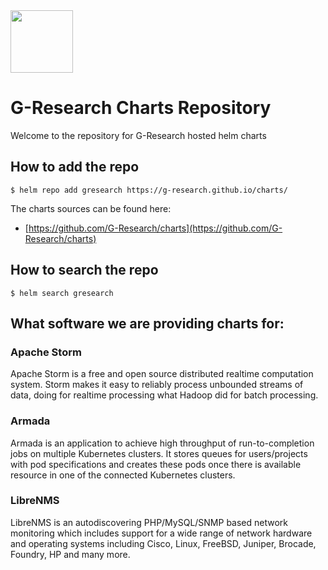 <img src="https://github.com/G-Research/charts/blob/master/GR%20blue_logo_transparentPNG.png" width="100" height="100">

# G-Research Charts Repository 

Welcome to the repository for G-Research hosted helm charts  


## How to add the repo

```console
$ helm repo add gresearch https://g-research.github.io/charts/
```

The charts sources can be found here:
* [https://github.com/G-Research/charts](https://github.com/G-Research/charts)


## How to search the repo

```
$ helm search gresearch
```

## What software we are providing charts for:

### Apache Storm

Apache Storm is a free and open source distributed realtime computation system. Storm makes it easy to reliably process unbounded streams of data, doing for realtime processing what Hadoop did for batch processing.

### Armada

Armada is an application to achieve high throughput of run-to-completion jobs on multiple Kubernetes clusters. It stores queues for users/projects with pod specifications and creates these pods once there is available resource in one of the connected Kubernetes clusters.

### LibreNMS

LibreNMS is an autodiscovering PHP/MySQL/SNMP based network monitoring which includes support for a wide range of network hardware and operating systems including Cisco, Linux, FreeBSD, Juniper, Brocade, Foundry, HP and many more.
